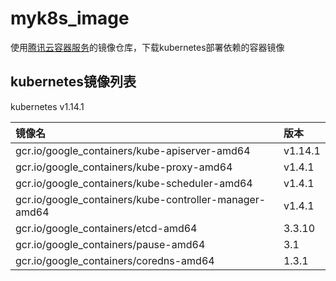 # myk8s_image

使用[腾讯云容器服务](https://console.cloud.tencent.com/tke)的镜像仓库，下载kubernetes部署依赖的容器镜像

## kubernetes镜像列表

kubernetes v1.14.1

| 镜像名 | 版本 |
| :-- | :-- |
| gcr.io/google_containers/kube-apiserver-amd64 | v1.14.1 |
| gcr.io/google_containers/kube-proxy-amd64 | v1.4.1 |
| gcr.io/google_containers/kube-scheduler-amd64 | v1.4.1 |
| gcr.io/google_containers/kube-controller-manager-amd64 | v1.4.1 |
| gcr.io/google_containers/etcd-amd64 | 3.3.10 |
| gcr.io/google_containers/pause-amd64 | 3.1 |
| gcr.io/google_containers/coredns-amd64 | 1.3.1 |